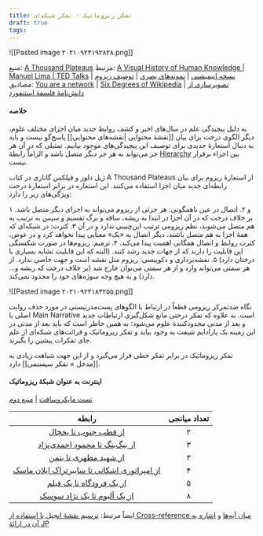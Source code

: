 ```yaml
---
title: تفکر ریزوماتیک - تفکر شبکه‌ای
draft: true
tags:
---
```


![[Pasted image ۲۰۲۱۰۹۲۴۱۹۲۸۲۸.png]]

منبع: [A Thousand Plateaus](https://en.wikipedia.org/wiki/A_Thousand_Plateaus "A Thousand Plateaus")
مرتبط:  [A Visual History of Human Knowledge | Manuel Lima | TED Talks](https://www.ted.com/talks/manuel_lima_a_visual_history_of_human_knowledge)‍ | [نسخه انیمیشنی](https://www.youtube.com/watch?v=nJmGrNdJ5Gw) | [نمونه‌های بصری](https://bumblenut.com/drawing/art/plateaus/index.shtml) | [توصیف ریزوم](http://mediatheorymemphis2012.blogspot.com)
مصادیق: [You are a network](https://aeon.co/essays/the-self-is-not-singular-but-a-fluid-network-of-identities) | [Six Degrees of Wikipedia](https://sixdegreesofwikipedia.com/) | [تصویرسازی از دانش‌نامهٔ فلسفهٔ استنفورد](https://www.visualizingsep.com) 

#### خلاصه

به دلیل پیچیدگی علم در سال‌های اخیر و کشف روابط جدید میان اجزای مختلف علوم، دیگر الگوی درخت برای بیان [[نقشهٔ محتوایی |نقشه‌های محتوایی]] پاسخ‌گو نیست و باید به دنبال استعارهٔ جدیدی برای توصیف این پیچیدگی‌های موجود بیابیم. تمثیلی که در آن هر جز می‌تواند به هر جز دیگر متصل باشد و الزاماً رابطهٔ [Hierarchy](https://www.merriam-webster.com/dictionary/hierarchy) بین اجزاء برقرار نیست.

ژیل دلوز و فیلکس گاتاری در کتاب A Thousand Plateaus از استعارهٔ ریزوم برای بیان رابطه‌ای جدید میان اجزا استفاده می‌کنند. این استعاره در برابر استعارهٔ درخت ویژگی‌های زیر را دارد:

۱ و ۲. اتصال در عین ناهمگونی: هر جزئی از ریزوم می‌تواند به اجزای دیگر متصل باشد. بر خلاف درخت که در آن اجزا در ابتدا به ریشه، ساقه و برگ تقسیم و سپس به ترتیب به هم متصل می‌شوند، نظم ریزومی ترتیب این‌چنینی ندارد و در آن 
۳. کثرت: در شبکه‌ای که همهٔ اجزا به هم متصل باشند، دیگر اتصال به «یک» معنایی پیدا نخواهد کرد و در عوض، کثرت روابط و اتصال همگانی اهمیت پیدا می‌کند.
۴. ترمیم: ریزوم‌ها در صورت شکستگی این قابلیت را دارند که از جهات جدید رشد کنند. (البته که این قابلیت تشابه بسیاری با درختان دارد)
۵. نقشه‌برداری و دکوپیسی: ریزوم مثل نقشه است و جهت خاصی ندارد. از هر سمتی می‌تواند وارد و از هر سمتی می‌توان خارج شد (بر خلاف درخت که ریشه و... دارد) و به هیچ وجه سوژه‌های خود را محدود نمی‌کند.


![[Pasted image ۲۰۲۱۰۹۲۴۱۸۳۲۵۵.png]]

نگاه ضدتمرکز ریزومی قطعاً در ارتباط با الگوهای پست‌مدرنیستی در مورد حذف روایت اصلی یا Main Narrative است. به علاوه که تفکر درختی مانع شکل‌گیری ارتباطات جدید و بعد از مدتی محدودکنندهٔ علوم می‌شود؛ به همین خاطر است که باید بعد از مدتی در این زمینه یک پارادایم شیفت به وجود بیاید و تفکر ریزوماتیک و قرائت‌های شبکه‌ای از علم جای تفکرات پیشین را بگیرند.

تفکر ریزوماتیک در برابر تفکر خطی قرار می‌گیرد و از این جهت شباهت زیادی به [[مدخل × تفکر سیستمی]] دارد.



#### اینترنت به عنوان شبکهٔ ریزوماتیک

[تست مایکروسافت](https://en.wikinews.org/wiki/Microsoft_study_proves_six_degrees_of_separation) | [منبع دوم](https://www.theguardian.com/technology/2008/aug/03/internet.email)


|                                                                        رابطه                                                                         | تعداد میانجی |
|:----------------------------------------------------------------------------------------------------------------------------------------------------:|:------------:|
|                         [از قطب جنوب تا یخچال](https://www.sixdegreesofwikipedia.com/?source=Antarctica&target=Refrigerator)                         |      ۲       |
|               [از بیگ‌بنگ تا محمود احمدی‌نژاد](https://www.sixdegreesofwikipedia.com/?source=Big%20Bang&target=Mahmoud%20Ahmadinejad)                |      ۳       |
|                       [از شهید مطهری تا بتمن](https://www.sixdegreesofwikipedia.com/?source=Morteza%20Motahhari&target=Batman)                       |      ۳       |
|       [از امپراتوری اشکانی تا سایبرتراک ایلان ماسک](https://www.sixdegreesofwikipedia.com/?source=Parthian%20Empire&target=Tesla%20Cybertruck)       |      ۴       |
| [از یک فرودگاه تا یک فیلم](https://www.sixdegreesofwikipedia.com/?source=Maupertus-sur-Mer%20Airfield&target=Hara%20Hara%20Mahadevaki) |      ۵       |
|         [از یک آلبوم تا یک نژاد سوسک](https://www.sixdegreesofwikipedia.com/?source=Alloy%20(Skepticism%20album)&target=Cacostola%20strandi)         |      ۸       |

ایضاً مرتبط: [ترسیم نقشهٔ انجیل با استفاده از Cross-reference میان آیه‌ها](https://www.chrisharrison.net/index.php/Visualizations/BibleViz) و [اشاره به آن در ارائهٔ JP](https://www.youtube.com/watch?v=f-wWBGo6a2w&t=4300s)